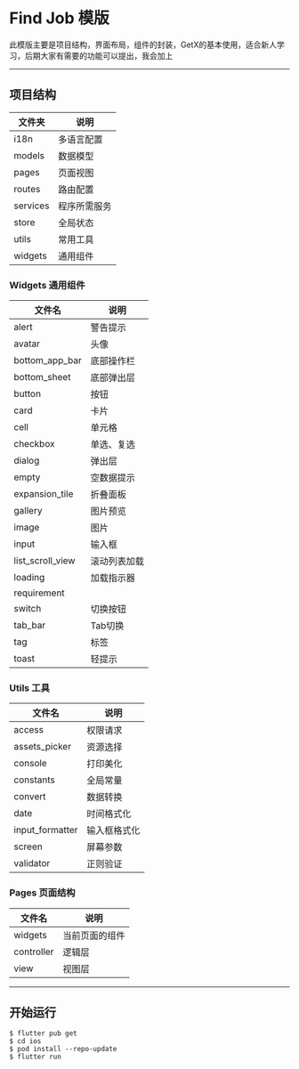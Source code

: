 # Find Job 模版

此模版主要是项目结构，界面布局，组件的封装，GetX的基本使用，适合新人学习，后期大家有需要的功能可以提出，我会加上

---

## 项目结构

| 文件夹      | 说明     |
|----------|--------|
| i18n     | 多语言配置  |
| models   | 数据模型   |
| pages    | 页面视图   |
| routes   | 路由配置   |
| services | 程序所需服务 |
| store    | 全局状态   |
| utils    | 常用工具   |
| widgets  | 通用组件   |

### Widgets 通用组件

| 文件名              | 说明     |
|------------------|--------|
| alert            | 警告提示   |
| avatar           | 头像     |
| bottom_app_bar   | 底部操作栏  |
| bottom_sheet     | 底部弹出层  |
| button           | 按钮     |
| card             | 卡片     |
| cell             | 单元格    |
| checkbox         | 单选、复选  |
| dialog           | 弹出层    |
| empty            | 空数据提示  |
| expansion_tile   | 折叠面板   |
| gallery          | 图片预览   |
| image            | 图片     |
| input            | 输入框    |
| list_scroll_view | 滚动列表加载 |
| loading          | 加载指示器  |
| requirement      |        |
| switch           | 切换按钮   |
| tab_bar          | Tab切换  |
| tag              | 标签     |
| toast            | 轻提示    |

### Utils 工具

| 文件名             | 说明     |
|-----------------|--------|
| access          | 权限请求   |
| assets_picker   | 资源选择   |
| console         | 打印美化   |
| constants       | 全局常量   |
| convert         | 数据转换   |
| date            | 时间格式化  |
| input_formatter | 输入框格式化 |
| screen          | 屏幕参数   |
| validator       | 正则验证   |

### Pages 页面结构

| 文件名        | 说明      |
|------------|---------|
| widgets    | 当前页面的组件 |
| controller | 逻辑层     |
| view       | 视图层     |

---

## 开始运行

```shell
$ flutter pub get
$ cd ios
$ pod install --repo-update
$ flutter run
```
